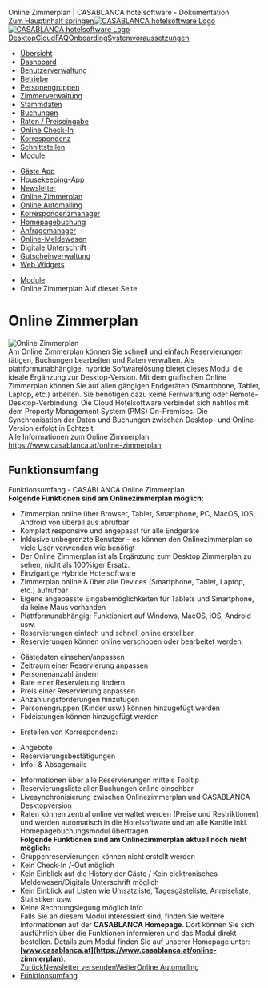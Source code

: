 Online Zimmerplan | CASABLANCA hotelsoftware - Dokumentation  
[Zum Hauptinhalt springen](https://docs.casablanca.at/cloud/module/online_roomplan/#__docusaurus_skipToContent_fallback)[![CASABLANCA hotelsoftware Logo](https://docs.casablanca.at/img/logo.png) ![CASABLANCA hotelsoftware Logo](https://docs.casablanca.at/img/Casablanca_LOGO_2022_neg.png)](https://docs.casablanca.at/) [Desktop](https://docs.casablanca.at/desktop/desktop/)[Cloud](https://docs.casablanca.at/cloud/cloud_systems/)[FAQ](https://docs.casablanca.at/faq)[Onboarding](https://docs.casablanca.at/onboarding/fiscalization)[Systemvoraussetzungen](https://docs.casablanca.at/system_requirements)  
* [Übersicht](https://docs.casablanca.at/cloud/cloud_systems/)
* [Dashboard](https://docs.casablanca.at/cloud/dashboard/)
* [Benutzerverwaltung](https://docs.casablanca.at/cloud/user_management/)
* [Betriebe](https://docs.casablanca.at/cloud/company/)
* [Personengruppen](https://docs.casablanca.at/cloud/person_groups/)
* [Zimmerverwaltung](https://docs.casablanca.at/cloud/rooms/)
* [Stammdaten](https://docs.casablanca.at/cloud/main_data/)
* [Buchungen](https://docs.casablanca.at/cloud/bookings/)
* [Raten / Preiseingabe](https://docs.casablanca.at/cloud/raten/)
* [Online Check-In](https://docs.casablanca.at/cloud/online_checkin/)
* [Korrespondenz](https://docs.casablanca.at/cloud/online_corr/)
* [Schnittstellen](https://docs.casablanca.at/cloud/interfaces/)
* [Module](https://docs.casablanca.at/cloud/module/)
+ [Gäste App](https://docs.casablanca.at/cloud/module/guestapp/)
+ [Housekeeping-App](https://docs.casablanca.at/cloud/module/housekeeping/)
+ [Newsletter](https://docs.casablanca.at/cloud/module/newsletter/)
+ [Online Zimmerplan](https://docs.casablanca.at/cloud/module/online_roomplan/)
+ [Online Automailing](https://docs.casablanca.at/cloud/module/automailing/)
+ [Korrespondenzmanager](https://docs.casablanca.at/cloud/module/corr_mgr/)
+ [Homepagebuchung](https://docs.casablanca.at/cloud/module/homepage/)
+ [Anfragemanager](https://docs.casablanca.at/cloud/module/query/)
+ [Online-Meldewesen](https://docs.casablanca.at/cloud/module/register/)
+ [Digitale Unterschrift](https://docs.casablanca.at/cloud/module/signature/)
+ [Gutscheinverwaltung](https://docs.casablanca.at/cloud/module/voucher/)
+ [Web Widgets](https://docs.casablanca.at/cloud/module/widget/)  
* [Module](https://docs.casablanca.at/cloud/module/)
* Online Zimmerplan
Auf dieser Seite

# Online Zimmerplan  
![Online Zimmerplan](https://docs.casablanca.at/assets/images/online_roomplan-65a5132e9bcc5fa8af165e0c2d6fc609.png "Online Zimmerplan")  
Am Online Zimmerplan können Sie schnell und einfach Reservierungen tätigen, Buchungen bearbeiten und Raten verwalten. Als plattformunabhängige, hybride Softwarelösung bietet dieses Modul die ideale Ergänzung zur Desktop-Version. Mit dem grafischen Online Zimmerplan können Sie auf allen gängigen Endgeräten (Smartphone, Tablet, Laptop, etc.) arbeiten. Sie benötigen dazu keine Fernwartung oder Remote-Desktop-Verbindung. Die Cloud Hotelsoftware verbindet sich nahtlos mit dem Property Management System (PMS) On-Premises. Die Synchronisation der Daten und Buchungen zwischen Desktop- und Online-Version erfolgt in Echtzeit.  
Alle Informationen zum Online Zimmerplan: <https://www.casablanca.at/online-zimmerplan>

## Funktionsumfang[](https://docs.casablanca.at/cloud/module/online_roomplan/#funktionsumfang "Direkter Link zu Funktionsumfang")  
Funktionsumfang - CASABLANCA Online Zimmerplan  
**Folgende Funktionen sind am Onlinezimmerplan möglich:**  
* Zimmerplan online über Browser, Tablet, Smartphone, PC, MacOS, iOS, Android von überall aus abrufbar
* Komplett responsive und angepasst für alle Endgeräte
* Inklusive unbegrenzte Benutzer – es können den Onlinezimmerplan so viele User verwenden wie benötigt
* Der Online Zimmerplan ist als Ergänzung zum Desktop Zimmerplan zu sehen, nicht als 100%iger Ersatz.
* Einzigartige Hybride Hotelsoftware
* Zimmerplan online & über alle Devices (Smartphone, Tablet, Laptop, etc.) aufrufbar
* Eigene angepasste Eingabemöglichkeiten für Tablets und Smartphone, da keine Maus vorhanden
* Plattformunabhängig: Funktioniert auf Windows, MacOS, iOS, Android usw.
* Reservierungen einfach und schnell online erstellbar
* Reservierungen können online verschoben oder bearbeitet werden:
+ Gästedaten einsehen/anpassen
+ Zeitraum einer Reservierung anpassen
+ Personenanzahl ändern
+ Rate einer Reservierung ändern
+ Preis einer Reservierung anpassen
+ Anzahlungsforderungen hinzufügen
+ Personengruppen (Kinder usw.) können hinzugefügt werden
+ Fixleistungen können hinzugefügt werden
* Erstellen von Korrespondenz:
+ Angebote
+ Reservierungsbestätigungen
+ Info- & Absagemails
* Informationen über alle Reservierungen mittels Tooltip
* Reservierungsliste aller Buchungen online einsehbar
* Livesynchronisierung zwischen Onlinezimmerplan und CASABLANCA Desktopversion
* Raten können zentral online verwaltet werden (Preise und Restriktionen) und werden automatisch in die Hotelsoftware und an alle Kanäle inkl. Homepagebuchungsmodul übertragen  
**Folgende Funktionen sind am Onlinezimmerplan aktuell noch nicht möglich:**  
* Gruppenreservierungen können nicht erstellt werden
* Kein Check-In /-Out möglich
* Kein Einblick auf die History der Gäste / Kein elektronisches Meldewesen/Digitale Unterschrift möglich
* Kein Einblick auf Listen wie Umsatzliste, Tagesgästeliste, Anreiseliste, Statistiken usw.
* Keine Rechnungslegung möglich
Info  
Falls Sie an diesem Modul interessiert sind, finden Sie weitere Informationen auf der **CASABLANCA Homepage**. Dort können Sie sich ausführlich über die Funktionen informieren und das Modul direkt bestellen. Details zum Modul finden Sie auf unserer Homepage unter: **[www.casablanca.at](https://www.casablanca.at/online-zimmerplan)**.  
[ZurückNewsletter versenden](https://docs.casablanca.at/cloud/module/newsletter/delivery)[WeiterOnline Automailing](https://docs.casablanca.at/cloud/module/automailing/)  
* [Funktionsumfang](https://docs.casablanca.at/cloud/module/online_roomplan/#funktionsumfang)